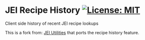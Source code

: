 # JEI Recipe History <a href="https://github.com/Christofmeg/JEI-Recipe-History/blob/1.18.2/LICENSE"><img src="https://camo.githubusercontent.com/c561a9c3532b974b87754777c3f522d01987bd84e3ce6670c575204c50f46edf/68747470733a2f2f696d672e736869656c64732e696f2f62616467652f4c6963656e73652d4d49542d3232333066322e737667" alt="License: MIT" data-canonical-src="https://img.shields.io/badge/License-MIT-2230f2.svg" style="max-width: 100%;"></a>

Client side history of recent JEI recipe lookups

This is a fork from: [JEI Utilities](https://github.com/vfyjxf/JEI-Utilities) that ports the recipe history feature.
